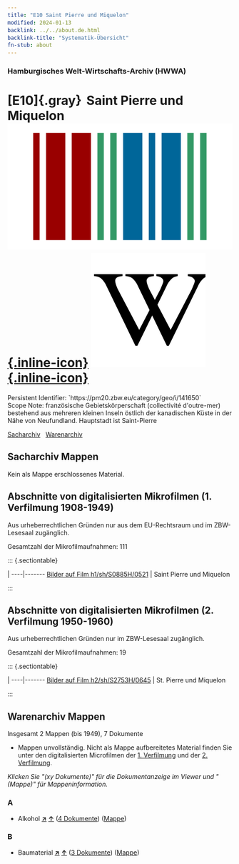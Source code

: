 ```yaml
---
title: "E10 Saint Pierre und Miquelon"
modified: 2024-01-13
backlink: ../../about.de.html
backlink-title: "Systematik-Übersicht"
fn-stub: about
---
```


### Hamburgisches Welt-Wirtschafts-Archiv (HWWA)

# [E10]{.gray}&#8201; Saint Pierre und Miquelon &#160; [![Wikidata](/images/Wikidata-logo.svg "Wikidata"){.inline-icon}](http://www.wikidata.org/entity/Q34617) [![Wikipedia](/images/Wikipedia-W.svg "Wikipedia"){.inline-icon}](https://de.wikipedia.org/wiki/Saint-Pierre_und_Miquelon)

<div class="hint">Persistent Identifier: `https://pm20.zbw.eu/category/geo/i/141650`</div>

<div class="hint">
Scope Note: französische Gebietskörperschaft (collectivité d'outre-mer) bestehend aus mehreren kleinen Inseln östlich der kanadischen Küste in der Nähe von Neufundland. Hauptstadt ist Saint-Pierre
</div>


[Sacharchiv](#sacharchiv-mappen) &#160; [Warenarchiv](#warenarchiv-mappen)





## Sacharchiv Mappen








Kein als Mappe erschlossenes Material.



<a id="filmsections" />

## Abschnitte von digitalisierten Mikrofilmen (1. Verfilmung 1908-1949)

<p>Aus urheberrechtlichen Gründen nur aus dem EU-Rechtsraum und im ZBW-Lesesaal zugänglich.</p>


<p>Gesamtzahl der Mikrofilmaufnahmen: 111</p>





::: {.sectiontable}

 | 
----|-------
<a class="btn" href="https://pm20.zbw.eu/film/h1/sh/S0885H/0521" rel="nofollow">Bilder auf Film h1/sh/S0885H/0521</a> | Saint Pierre und Miquelon


:::




## Abschnitte von digitalisierten Mikrofilmen (2. Verfilmung 1950-1960)

<p>Aus urheberrechtlichen Gründen nur im ZBW-Lesesaal zugänglich.</p>


<p>Gesamtzahl der Mikrofilmaufnahmen: 19</p>





::: {.sectiontable}

 | 
----|-------
<a class="btn" href="https://pm20.zbw.eu/film/h2/sh/S2753H/0645" rel="nofollow">Bilder auf Film h2/sh/S2753H/0645</a> | St. Pierre und Miquelon


:::














## Warenarchiv Mappen










Insgesamt 2 Mappen (bis 1949), 7 Dokumente
- Mappen unvollständig.  Nicht als Mappe aufbereitetes Material finden Sie
unter den digitalisierten Microfilmen der [1. Verfilmung](/film/h1_wa.de.html)
und der [2. Verfilmung](/film/h2_wa.de.html).

_Klicken Sie "(xy Dokumente)" für die Dokumentanzeige im Viewer und "(Mappe)" für Mappeninformation._




### A

- Alkohol [**&nearr;**](../../../ware/i/141966/about.de.html "Alkohol (XXX in der ganzen Welt)") [**&uarr;**](../../../ware/about.de.html#PID20.02-Sp "Warensystematik") (<a href="https://pm20.zbw.eu/iiifview/folder/wa/141966,141650" title="über: Alkohol : Saint Pierre und Miquelon" target="_blank">4 Dokumente</a>) ([Mappe](../../../../folder/wa/1419xx/141966/1416xx/141650/about.de.html))

### B

- Baumaterial [**&nearr;**](../../../ware/i/142086/about.de.html "Baumaterial (XXX in der ganzen Welt)") [**&uarr;**](../../../ware/about.de.html#PID22-Bs "Warensystematik") (<a href="https://pm20.zbw.eu/iiifview/folder/wa/142086,141650" title="über: Baumaterial : Saint Pierre und Miquelon" target="_blank">3 Dokumente</a>) ([Mappe](../../../../folder/wa/1420xx/142086/1416xx/141650/about.de.html))




